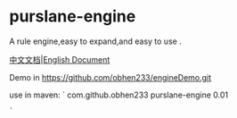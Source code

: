# purslane-engine
A rule engine,easy to expand,and easy to use .

 [中文文档](https://github.com/obhen233/purslane-engine/blob/master/%E4%B8%AD%E6%96%87%E6%8F%8F%E8%BF%B0.md)|[English Document](https://github.com/obhen233/purslane-engine/blob/master/English%20Document.md) 

Demo in  https://github.com/obhen233/engineDemo.git

use in maven:
    `
    <dependency>
      <groupId>com.github.obhen233</groupId>
      <artifactId>purslane-engine</artifactId>
      <version>0.01</version>
    </dependency>
    
    `
 
